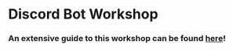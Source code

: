 # Discord Bot Workshop
### An extensive guide to this workshop can be found [here](https://puhack.horse/discord-bot-readme)!
